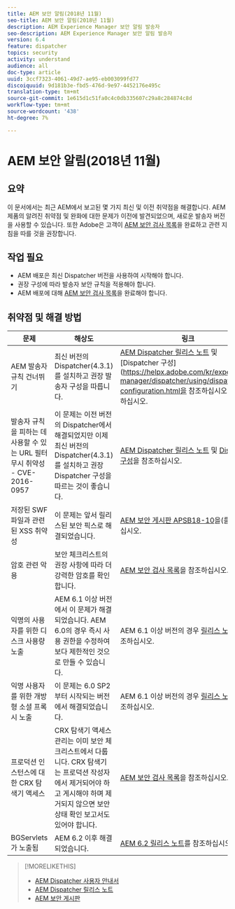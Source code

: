 ```yaml
---
title: AEM 보안 알림(2018년 11월)
seo-title: AEM 보안 알림(2018년 11월)
description: AEM Experience Manager 보안 알림 발송자
seo-description: AEM Experience Manager 보안 알림 발송자
version: 6.4
feature: dispatcher
topics: security
activity: understand
audience: all
doc-type: article
uuid: 3ccf7323-4061-49d7-ae95-eb003099fd77
discoiquuid: 9d181b3e-fbd5-476d-9e97-4452176e495c
translation-type: tm+mt
source-git-commit: 1e615d1c51fa0c4c0db335607c29a8c284874c8d
workflow-type: tm+mt
source-wordcount: '438'
ht-degree: 7%

---
```



# AEM 보안 알림(2018년 11월)

## 요약

이 문서에서는 최근 AEM에서 보고된 몇 가지 최신 및 이전 취약점을 해결합니다. AEM 제품의 알려진 취약점 및 완화에 대한 문제가 이전에 발견되었으며, 새로운 발송자 버전을 사용할 수 있습니다. 또한 Adobe은 고객이 [AEM 보안 검사 목록](https://helpx.adobe.com/experience-manager/6-5/sites/administering/using/security-checklist.html)을 완료하고 관련 지침을 따를 것을 권장합니다.

## 작업 필요

* AEM 배포은 최신 Dispatcher 버전을 사용하여 시작해야 합니다.
* 권장 구성에 따라 발송자 보안 규칙을 적용해야 합니다.
* AEM 배포에 대해 [AEM 보안 검사 목록](https://helpx.adobe.com/experience-manager/6-5/sites/administering/using/security-checklist.html)을 완료해야 합니다.

## 취약점 및 해결 방법

| 문제 | 해상도 | 링크 |
|-------|------------|-------|
| AEM 발송자 규칙 건너뛰기 | 최신 버전의 Dispatcher(4.3.1)를 설치하고 권장 발송자 구성을 따릅니다. | [AEM Dispatcher 릴리스 노트](https://helpx.adobe.com/experience-manager/dispatcher/release-notes.html) 및 [Dispatcher 구성](https://helpx.adobe.com/kr/experience-manager/dispatcher/using/dispatcher-configuration.html을 참조하십시오.)을 참조하십시오. |
| 발송자 규칙을 피하는 데 사용할 수 있는 URL 필터 무시 취약성 - CVE-2016-0957 | 이 문제는 이전 버전의 Dispatcher에서 해결되었지만 이제 최신 버전의 Dispatcher(4.3.1)를 설치하고 권장 Dispatcher 구성을 따르는 것이 좋습니다. | [AEM Dispatcher 릴리스 노트](https://helpx.adobe.com/experience-manager/dispatcher/release-notes.html) 및 [Dispatcher 구성](https://helpx.adobe.com/experience-manager/dispatcher/using/dispatcher-configuration.html)을 참조하십시오. |
| 저장된 SWF 파일과 관련된 XSS 취약성 | 이 문제는 앞서 릴리스된 보안 픽스로 해결되었습니다. | [AEM 보안 게시판 APSB18-10](https://helpx.adobe.com/security/products/experience-manager/apsb18-10.html)을(를) 참조하십시오. |
| 암호 관련 악용 | 보안 체크리스트의 권장 사항에 따라 더 강력한 암호를 확인합니다. | [AEM 보안 검사 목록](https://helpx.adobe.com/experience-manager/6-5/sites/administering/using/security-checklist.html)을 참조하십시오. |
| 익명의 사용자를 위한 디스크 사용량 노출 | AEM 6.1 이상 버전에서 이 문제가 해결되었습니다. AEM 6.0의 경우 즉시 사용 권한을 수정하여 보다 제한적인 것으로 만들 수 있습니다. | AEM 6.1 이상 버전의 경우 [릴리스 노트](https://helpx.adobe.com/experience-manager/aem-previous-versions.html)를 참조하십시오. |
| 익명 사용자를 위한 개방형 소셜 프록시 노출 | 이 문제는 6.0 SP2부터 시작되는 버전에서 해결되었습니다. | AEM 6.1 이상 버전의 경우 [릴리스 노트](https://helpx.adobe.com/experience-manager/aem-previous-versions.html)를 참조하십시오. |
| 프로덕션 인스턴스에 대한 CRX 탐색기 액세스 | CRX 탐색기 액세스 관리는 이미 보안 체크리스트에서 다룹니다. CRX 탐색기는 프로덕션 작성자에서 제거되어야 하고 게시해야 하며 제거되지 않으면 보안 상태 확인 보고서도 있어야 합니다. | [AEM 보안 검사 목록](https://helpx.adobe.com/experience-manager/6-4/sites/administering/using/security-checklist.html)을 참조하십시오. |
| BGServlets가 노출됨 | AEM 6.2 이후 해결되었습니다. | [AEM 6.2 릴리스 노트](https://helpx.adobe.com/kr/experience-manager/6-2/release-notes.html)를 참조하십시오. |

>[!MORELIKETHIS]
>
>* [AEM Dispatcher 사용자 안내서](https://helpx.adobe.com/experience-manager/dispatcher/user-guide.html)
>* [AEM Dispatcher 릴리스 노트](https://helpx.adobe.com/experience-manager/dispatcher/release-notes.html)
>* [AEM 보안 게시판](https://helpx.adobe.com/security.html#experience-manager)

